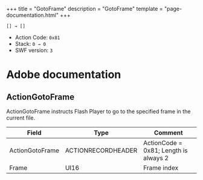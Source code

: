 +++
title = "GotoFrame"
description = "GotoFrame"
template = "page-documentation.html"
+++

```
[] → []
```

- Action Code: `0x81`
- Stack: `0 → 0`
- SWF version: `3`

# Adobe documentation

## ActionGotoFrame

ActionGotoFrame instructs Flash Player to go to the specified frame in the current file.

| Field           | Type               | Comment                               |
|-----------------|--------------------|---------------------------------------|
| ActionGotoFrame | ACTIONRECORDHEADER | ActionCode = 0x81; Length is always 2 |
| Frame           | UI16               | Frame index                           |
